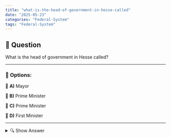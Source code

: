 ```yaml
---
title: "what-is-the-head-of-government-in-hesse-called"
date: "2025-05-23"
categories: "Federal-System"
tags: "Federal-System"
---
```


## 📌 **Question**

What is the head of government in Hesse called?



---

### 📝 **Options:**

🔘 **A)** Mayor

🔘 **B)** Prime Minister

🔘 **C)** Prime Minister

🔘 **D)** First Minister

---

<details>
  <summary>🔍 Show Answer</summary>

  <p>
💡  <b>Correct Answer:</b>  b
  </p>
  <p>
    📖<b>Explanation:</b>
    
  </p>
</details>
